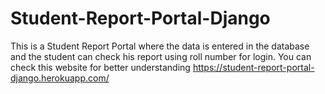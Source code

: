 # Student-Report-Portal-Django
This is a Student Report Portal where the data is entered in the database and the student can check his report using roll number for login.
You can check this website for better understanding https://student-report-portal-django.herokuapp.com/ 
